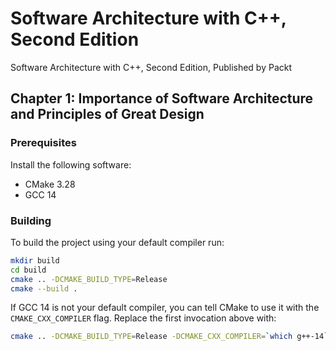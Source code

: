 # Software Architecture with C++, Second Edition

Software Architecture with C++, Second Edition, Published by Packt

## Chapter 1: Importance of Software Architecture and Principles of Great Design

### Prerequisites

Install the following software:

- CMake 3.28
- GCC 14

### Building

To build the project using your default compiler run:

```bash
mkdir build
cd build
cmake .. -DCMAKE_BUILD_TYPE=Release
cmake --build .
```

If GCC 14 is not your default compiler, you can tell CMake to use it with the `CMAKE_CXX_COMPILER` flag.
Replace the first invocation above with:

```bash
cmake .. -DCMAKE_BUILD_TYPE=Release -DCMAKE_CXX_COMPILER=`which g++-14`
```
